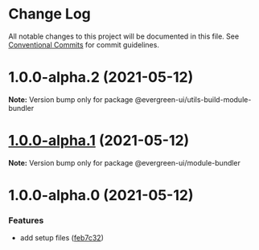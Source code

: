 # Change Log

All notable changes to this project will be documented in this file.
See [Conventional Commits](https://conventionalcommits.org) for commit guidelines.

# 1.0.0-alpha.2 (2021-05-12)

**Note:** Version bump only for package @evergreen-ui/utils-build-module-bundler

# [1.0.0-alpha.1](https://github.com/rupert-ong/evergreen-ui/compare/@evergreen-ui/module-bundler@1.0.0-alpha.0...@evergreen-ui/module-bundler@1.0.0-alpha.1) (2021-05-12)

**Note:** Version bump only for package @evergreen-ui/module-bundler

# 1.0.0-alpha.0 (2021-05-12)

### Features

- add setup files ([feb7c32](https://github.com/rupert-ong/evergreen-ui/commit/feb7c32b50b98bd0976df7c01b933ffd6e6c0f84))
